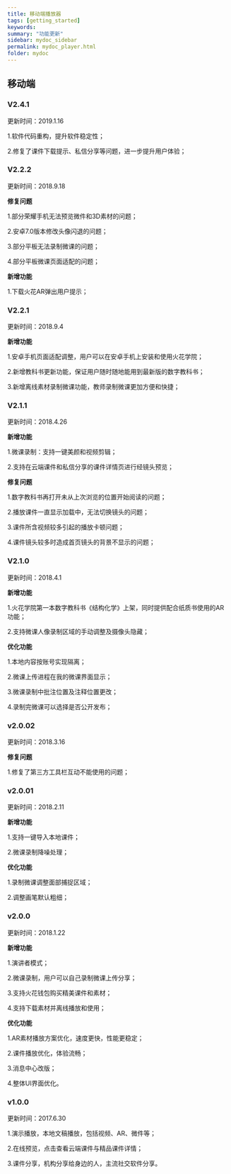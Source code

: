 ```yaml
---
title: 移动端播放器
tags: [getting_started]
keywords:
summary: "功能更新"
sidebar: mydoc_sidebar
permalink: mydoc_player.html
folder: mydoc
---
```


## 移动端

### V2.4.1

更新时间：2019.1.16

1.软件代码重构，提升软件稳定性；

2.修复了课件下载提示、私信分享等问题，进一步提升用户体验；

### V2.2.2

更新时间：2018.9.18

**修复问题**

1.部分荣耀手机无法预览微件和3D素材的问题；

2.安卓7.0版本修改头像闪退的问题；

3.部分平板无法录制微课的问题；

4.部分平板微课页面适配的问题；

**新增功能**

1.下载火花AR弹出用户提示；

### V2.2.1

更新时间：2018.9.4

**新增功能**

1.安卓手机页面适配调整，用户可以在安卓手机上安装和使用火花学院；

2.新增教科书更新功能，保证用户随时随地能用到最新版的数字教科书；

3.新增离线素材录制微课功能，教师录制微课更加方便和快捷；

### V2.1.1

更新时间：2018.4.26

**新增功能**

1.微课录制：支持一键美颜和视频剪辑；

2.支持在云端课件和私信分享的课件详情页进行经镜头预览；

**修复问题**

1.数字教科书再打开未从上次浏览的位置开始阅读的问题；

2.播放课件一直显示加载中，无法切换镜头的问题；

3.课件所含视频较多引起的播放卡顿问题；

4.课件镜头较多时造成首页镜头的背景不显示的问题；

### V2.1.0

更新时间：2018.4.1

**新增功能**

1.火花学院第一本数字教科书《结构化学》上架，同时提供配合纸质书使用的AR功能；

2.支持微课人像录制区域的手动调整及摄像头隐藏；

**优化功能**

1.本地内容按账号实现隔离； 

2.微课上传进程在我的微课界面显示；

3.微课录制中批注位置及注释位置更改；

4.录制完微课可以选择是否公开发布；

### v2.0.02

更新时间：2018.3.16

**修复问题**

1.修复了第三方工具栏互动不能使用的问题；

### v2.0.01

更新时间：2018.2.11

**新增功能**

1.支持一键导入本地课件；

2.微课录制降噪处理；

**优化功能**

1.录制微课调整面部捕捉区域；

2.调整画笔默认粗细；

### v2.0.0

更新时间：2018.1.22

**新增功能**

1.演讲者模式；

2.微课录制，用户可以自己录制微课上传分享；

3.支持火花钱包购买精美课件和素材；

4.支持下载素材并离线播放和使用；

**优化功能**

1.AR素材播放方案优化，速度更快，性能更稳定；

2.课件播放优化，体验流畅；

3.消息中心改版；

4.整体UI界面优化。

### v1.0.0

更新时间：2017.6.30

1.演示播放，本地文稿播放，包括视频、AR、微件等；

2.在线预览，点击查看云端课件与精品课件详情；

3.课件分享，机构分享给身边的人，主流社交软件分享。
